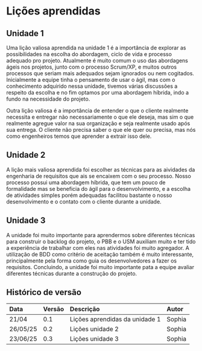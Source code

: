 # Lições aprendidas

## Unidade 1

Uma lição valiosa aprendida na unidade 1 é a importância de explorar as possibilidades na escolha do abordagem, ciclo de vida e processo adequado pro projeto. Atualmente é muito comum o uso das abordagens ágeis nos projetos, junto com o processo Scrum/XP, e muitos outros processos que seriam mais adequados sejam ignorados ou nem cogitados. Inicialmente a equipe tinha o pensamento de usar o ágil, mas com o conhecimento adquirido nessa unidade, tivemos várias discussões a respeito da escolha e no fim optamos por uma abordagem híbrida, indo a fundo na necessidade do projeto.

Outra lição valiosa é a importância de entender o que o cliente realmente necessita e entregar não necessariamente o que ele deseja, mas sim o que realmente agregue valor na sua organização e seja realmente usado após sua entrega.  O cliente não precisa saber o que ele quer ou precisa, mas nós como engenheiros temos que aprender a extrair isso dele.

## Unidade 2

A lição mais valiosa aprendida foi escolher as técnicas para as aividades da engenharia de requisitos que ais se encaixem com o seu processo. Nosso processo possui uma abordagem híbrida, que tem um pouco de formalidade mas se beneficia do ágil para o desenvolvimento, e a escolha de atividades simples porém adequadas facilitou bastante o nosso desenvolvimento e o contato com o cliente durante a unidade.

## Unidade 3

A unidade foi muito importante para aprendermos sobre diferentes técnicas para construir o backlog do projeto, o PBB e o
 USM auxiliam muito e ter tido a experiência de trabalhar com eles nas atividades foi muito agregador. A utilização de BDD como critério de aceitação também é muito interessante, principalmente pela forma como guia os desenvolvedores a fazer os requisitos. Concluindo, a unidade foi muito importante pata a equipe avaliar diferentes técnicas durante a construção do projeto.

## Histórico de versão 
|**Data**|**Versão** |**Descrição** |**Autor**|
| :- | :- | :- | :- |
|21/04|0.1|Lições aprendidas da unidade 1|Sophia|
|26/05/25|0.2|Lições unidade 2|Sophia|
|23/06/25|0.3|Lições unidade 3|Sophia|

